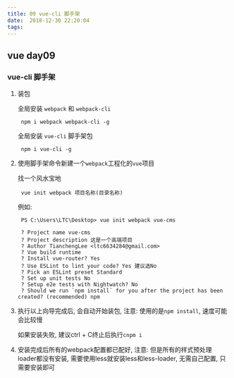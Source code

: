 ```yaml
---
title: 09 vue-cli 脚手架
date:  2018-12-30 22:20:04
tags:
---
```


## vue day09 ##

### vue-cli 脚手架 ###

1. 装包

	全局安装 `webpack` 和 `webpack-cli`

		npm i webpack webpack-cli -g

	全局安装 `vue-cli` 脚手架包

		npm i vue-cli -g

2. 使用脚手架命令新建一个`webpack`工程化的`vue`项目

	找一个风水宝地

		vue init webpack 项目名称(目录名称)

	例如:

		PS C:\Users\LTC\Desktop> vue init webpack vue-cms

		? Project name vue-cms
		? Project description 这是一个高端项目
		? Author TianchengLee <ltc6634284@gmail.com>
		? Vue build runtime
		? Install vue-router? Yes
		? Use ESLint to lint your code? Yes 建议选No
		? Pick an ESLint preset Standard
		? Set up unit tests No
		? Setup e2e tests with Nightwatch? No
		? Should we run `npm install` for you after the project has been created? (recommended) npm

3. 执行以上向导完成后, 会自动开始装包, 注意: 使用的是`npm install`, 速度可能会比较慢

	如果安装失败, 建议ctrl + C终止后执行`cnpm i`

4. 安装完成后所有的webpack配置都已配好, 注意: 但是所有的样式预处理loader都没有安装, 需要使用less就安装less和less-loader, 无需自己配置, 只需要安装即可

